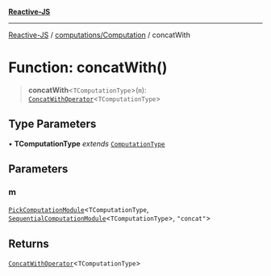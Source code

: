 [**Reactive-JS**](../../../README.md)

***

[Reactive-JS](../../../README.md) / [computations/Computation](../README.md) / concatWith

# Function: concatWith()

> **concatWith**\<`TComputationType`\>(`m`): [`ConcatWithOperator`](../interfaces/ConcatWithOperator.md)\<`TComputationType`\>

## Type Parameters

• **TComputationType** *extends* [`ComputationType`](../../type-aliases/ComputationType.md)

## Parameters

### m

[`PickComputationModule`](../../type-aliases/PickComputationModule.md)\<`TComputationType`, [`SequentialComputationModule`](../../interfaces/SequentialComputationModule.md)\<`TComputationType`\>, `"concat"`\>

## Returns

[`ConcatWithOperator`](../interfaces/ConcatWithOperator.md)\<`TComputationType`\>
